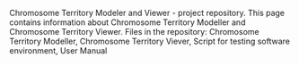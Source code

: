 Chromosome Territory Modeler and Viewer - project repository.
This page contains information about Chromosome Territory Modeller and Chromosome Territory Viewer. Files in the repository: Chromosome Territory Modeller, 
Chromosome Territory Viever, 
Script for testing software environment, 
User Manual
